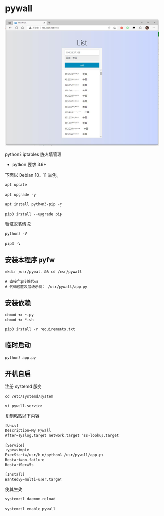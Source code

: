 # pywall


![Default index](screen/index.jpg) 


python3 iptables 防火墙管理

- python 要求 3.6+

下面以 Debian 10、11 举例。

```
apt update

apt upgrade -y

apt install python3-pip -y

pip3 install --upgrade pip

```

验证安装情况

```
python3 -V

pip3 -V
```

## 安装本程序 pyfw

```
mkdir /usr/pywall && cd /usr/pywall
```

```
# 直接ftp传输代码
# 代码位置及层级示例： /usr/pywall/app.py
```

## 安装依赖

```
chmod +x *.py
chmod +x *.sh
```

```
pip3 install -r requirements.txt
```

## 临时启动

```
python3 app.py
```

## 开机自启

注册 systemd 服务

```
cd /etc/systemd/system

vi pywall.service
```

复制粘贴以下内容

```
[Unit]
Description=My Pywall
After=syslog.target network.target nss-lookup.target

[Service]
Type=simple
ExecStart=/usr/bin/python3 /usr/pywall/app.py
Restart=on-failure
RestartSec=5s

[Install]
WantedBy=multi-user.target
```

使其生效

```
systemctl daemon-reload

systemctl enable pywall
```